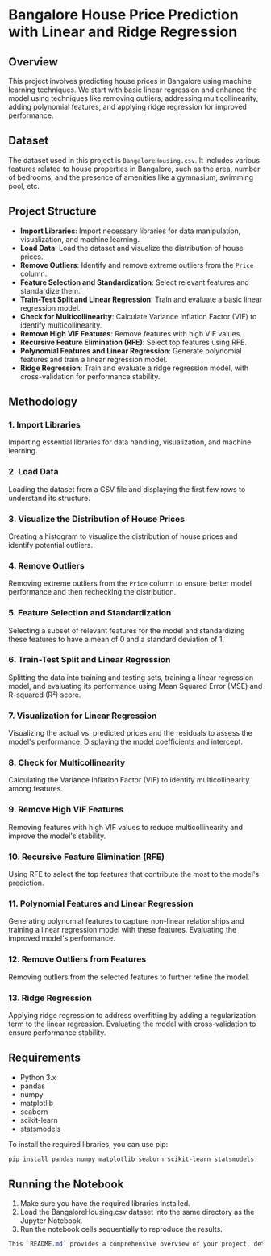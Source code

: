 # Bangalore House Price Prediction with Linear and Ridge Regression

## Overview
This project involves predicting house prices in Bangalore using machine learning techniques. We start with basic linear regression and enhance the model using techniques like removing outliers, addressing multicollinearity, adding polynomial features, and applying ridge regression for improved performance.

## Dataset
The dataset used in this project is `BangaloreHousing.csv`. It includes various features related to house properties in Bangalore, such as the area, number of bedrooms, and the presence of amenities like a gymnasium, swimming pool, etc.

## Project Structure
- **Import Libraries**: Import necessary libraries for data manipulation, visualization, and machine learning.
- **Load Data**: Load the dataset and visualize the distribution of house prices.
- **Remove Outliers**: Identify and remove extreme outliers from the `Price` column.
- **Feature Selection and Standardization**: Select relevant features and standardize them.
- **Train-Test Split and Linear Regression**: Train and evaluate a basic linear regression model.
- **Check for Multicollinearity**: Calculate Variance Inflation Factor (VIF) to identify multicollinearity.
- **Remove High VIF Features**: Remove features with high VIF values.
- **Recursive Feature Elimination (RFE)**: Select top features using RFE.
- **Polynomial Features and Linear Regression**: Generate polynomial features and train a linear regression model.
- **Ridge Regression**: Train and evaluate a ridge regression model, with cross-validation for performance stability.

## Methodology

### 1. Import Libraries
Importing essential libraries for data handling, visualization, and machine learning.

### 2. Load Data
Loading the dataset from a CSV file and displaying the first few rows to understand its structure.

### 3. Visualize the Distribution of House Prices
Creating a histogram to visualize the distribution of house prices and identify potential outliers.

### 4. Remove Outliers
Removing extreme outliers from the `Price` column to ensure better model performance and then rechecking the distribution.

### 5. Feature Selection and Standardization
Selecting a subset of relevant features for the model and standardizing these features to have a mean of 0 and a standard deviation of 1.

### 6. Train-Test Split and Linear Regression
Splitting the data into training and testing sets, training a linear regression model, and evaluating its performance using Mean Squared Error (MSE) and R-squared (R²) score.

### 7. Visualization for Linear Regression
Visualizing the actual vs. predicted prices and the residuals to assess the model's performance. Displaying the model coefficients and intercept.

### 8. Check for Multicollinearity
Calculating the Variance Inflation Factor (VIF) to identify multicollinearity among features.

### 9. Remove High VIF Features
Removing features with high VIF values to reduce multicollinearity and improve the model's stability.

### 10. Recursive Feature Elimination (RFE)
Using RFE to select the top features that contribute the most to the model's prediction.

### 11. Polynomial Features and Linear Regression
Generating polynomial features to capture non-linear relationships and training a linear regression model with these features. Evaluating the improved model's performance.

### 12. Remove Outliers from Features
Removing outliers from the selected features to further refine the model.

### 13. Ridge Regression
Applying ridge regression to address overfitting by adding a regularization term to the linear regression. Evaluating the model with cross-validation to ensure performance stability.

## Requirements
- Python 3.x
- pandas
- numpy
- matplotlib
- seaborn
- scikit-learn
- statsmodels

To install the required libraries, you can use pip:
```sh
pip install pandas numpy matplotlib seaborn scikit-learn statsmodels
```

## Running the Notebook

1. Make sure you have the required libraries installed.
2. Load the BangaloreHousing.csv dataset into the same directory as the Jupyter Notebook.
3. Run the notebook cells sequentially to reproduce the results.

```css
This `README.md` provides a comprehensive overview of your project, detailing the steps taken and the rationale behind them without including the code itself, as per your request.
```
